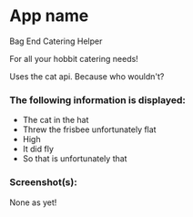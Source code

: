# App name

Bag End Catering Helper

For all your hobbit catering needs!

Uses the cat api.  Because who wouldn't?

### The following information is displayed:

* The cat in the hat
* Threw the frisbee unfortunately flat
* High
* It did fly
* So that is unfortunately that

### Screenshot(s):

None as yet!
